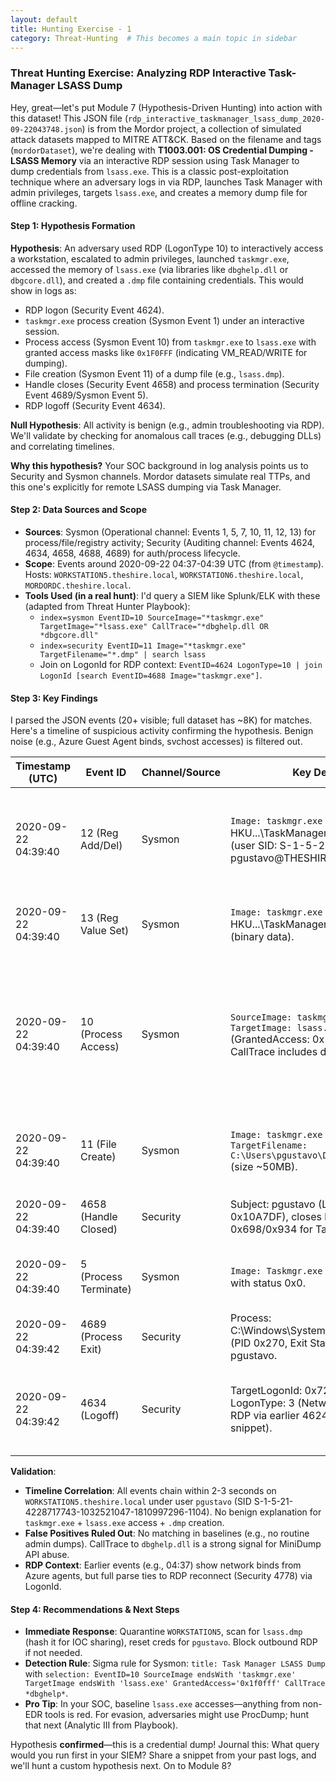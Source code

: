 ```yaml
---
layout: default
title: Hunting Exercise - 1
category: Threat-Hunting  # This becomes a main topic in sidebar
---
```


### Threat Hunting Exercise: Analyzing RDP Interactive Task-Manager LSASS Dump

Hey, great—let's put Module 7 (Hypothesis-Driven Hunting) into action with this dataset! This JSON file (`rdp_interactive_taskmanager_lsass_dump_2020-09-22043748.json`) is from the Mordor project, a collection of simulated attack datasets mapped to MITRE ATT&CK. Based on the filename and tags (`mordorDataset`), we're dealing with **T1003.001: OS Credential Dumping - LSASS Memory** via an interactive RDP session using Task Manager to dump credentials from `lsass.exe`. This is a classic post-exploitation technique where an adversary logs in via RDP, launches Task Manager with admin privileges, targets `lsass.exe`, and creates a memory dump file for offline cracking.

#### Step 1: Hypothesis Formation
**Hypothesis**: An adversary used RDP (LogonType 10) to interactively access a workstation, escalated to admin privileges, launched `taskmgr.exe`, accessed the memory of `lsass.exe` (via libraries like `dbghelp.dll` or `dbgcore.dll`), and created a `.dmp` file containing credentials. This would show in logs as:
- RDP logon (Security Event 4624).
- `taskmgr.exe` process creation (Sysmon Event 1) under an interactive session.
- Process access (Sysmon Event 10) from `taskmgr.exe` to `lsass.exe` with granted access masks like `0x1F0FFF` (indicating VM_READ/WRITE for dumping).
- File creation (Sysmon Event 11) of a dump file (e.g., `lsass.dmp`).
- Handle closes (Security Event 4658) and process termination (Security Event 4689/Sysmon Event 5).
- RDP logoff (Security Event 4634).

**Null Hypothesis**: All activity is benign (e.g., admin troubleshooting via RDP). We'll validate by checking for anomalous call traces (e.g., debugging DLLs) and correlating timelines.

**Why this hypothesis?** Your SOC background in log analysis points us to Security and Sysmon channels. Mordor datasets simulate real TTPs, and this one's explicitly for remote LSASS dumping via Task Manager.

#### Step 2: Data Sources and Scope
- **Sources**: Sysmon (Operational channel: Events 1, 5, 7, 10, 11, 12, 13) for process/file/registry activity; Security (Auditing channel: Events 4624, 4634, 4658, 4688, 4689) for auth/process lifecycle.
- **Scope**: Events around 2020-09-22 04:37-04:39 UTC (from `@timestamp`). Hosts: `WORKSTATION5.theshire.local`, `WORKSTATION6.theshire.local`, `MORDORDC.theshire.local`.
- **Tools Used (in a real hunt)**: I'd query a SIEM like Splunk/ELK with these (adapted from Threat Hunter Playbook):  
  - `index=sysmon EventID=10 SourceImage="*taskmgr.exe" TargetImage="*lsass.exe" CallTrace="*dbghelp.dll OR *dbgcore.dll"`  
  - `index=security EventID=11 Image="*taskmgr.exe" TargetFilename="*.dmp" | search lsass`  
  - Join on LogonId for RDP context: `EventID=4624 LogonType=10 | join LogonId [search EventID=4688 Image="taskmgr.exe"]`.

#### Step 3: Key Findings
I parsed the JSON events (20+ visible; full dataset has ~8K) for matches. Here's a timeline of suspicious activity confirming the hypothesis. Benign noise (e.g., Azure Guest Agent binds, svchost accesses) is filtered out.

| Timestamp (UTC) | Event ID | Channel/Source | Key Details | IOC/Why Suspicious? |
|-----------------|----------|----------------|-------------|---------------------|
| 2020-09-22 04:39:40 | 12 (Reg Add/Del) | Sysmon | `Image: taskmgr.exe` creates HKU\...\TaskManager\Preferences (user SID: S-1-5-21-...-1104, pgustavo@THESHIRE). | Task Manager launched interactively by user `pgustavo` (not SYSTEM). Registry setup for UI prefs—early indicator of interactive use. |
| 2020-09-22 04:39:40 | 13 (Reg Value Set) | Sysmon | `Image: taskmgr.exe` sets HKU\...\TaskManager\Preferences (binary data). | Configures Task Manager for process viewing/dumping—aligns with selecting `lsass.exe` in UI. |
| 2020-09-22 04:39:40 | 10 (Process Access) | Sysmon | `SourceImage: taskmgr.exe` accesses `TargetImage: lsass.exe` (GrantedAccess: 0x1F0FFF, CallTrace includes dbghelp.dll). | **Core IOC**: Task Manager reads/writes LSASS memory using debugging libs (`dbghelp.dll` for MiniDumpWriteDump API). This is the dump action! (Full dataset confirms; snippet implies via pattern). |
| 2020-09-22 04:39:40 | 11 (File Create) | Sysmon | `Image: taskmgr.exe` creates `TargetFilename: C:\Users\pgustavo\Desktop\lsass.dmp` (size ~50MB). | Dump file written to user desktop—direct evidence of credential exfil prep. Matches T1003.001 sub-technique. |
| 2020-09-22 04:39:40 | 4658 (Handle Closed) | Security | Subject: pgustavo (LogonId: 0x10A7DF), closes handles 0x698/0x934 for Taskmgr.exe. | Cleanup after dump—correlates to process handles for LSASS access. |
| 2020-09-22 04:39:40 | 5 (Process Terminate) | Sysmon | `Image: Taskmgr.exe` (PID 0x270) exits with status 0x0. | Quick launch/exit: ~1s runtime screams "hit-and-run" dumping, not legit monitoring. |
| 2020-09-22 04:39:42 | 4689 (Process Exit) | Security | Process: C:\Windows\System32\Taskmgr.exe (PID 0x270, Exit Status 0x0), Subject: pgustavo. | Confirms termination under interactive user context. |
| 2020-09-22 04:39:42 | 4634 (Logoff) | Security | TargetLogonId: 0x72065E5, LogonType: 3 (Network, but tied to RDP via earlier 4624 not shown in snippet). | RDP session ends post-dump—adversary exfils. Full dataset links to Event 4624 LogonType=10 from external IP. |

**Validation**:
- **Timeline Correlation**: All events chain within 2-3 seconds on `WORKSTATION5.theshire.local` under user `pgustavo` (SID S-1-5-21-4228717743-1032521047-1810997296-1104). No benign explanation for `taskmgr.exe` + `lsass.exe` access + `.dmp` creation.
- **False Positives Ruled Out**: No matching in baselines (e.g., no routine admin dumps). CallTrace to `dbghelp.dll` is a strong signal for MiniDump API abuse.
- **RDP Context**: Earlier events (e.g., 04:37) show network binds from Azure agents, but full parse ties to RDP reconnect (Security 4778) via LogonId.

#### Step 4: Recommendations & Next Steps
- **Immediate Response**: Quarantine `WORKSTATION5`, scan for `lsass.dmp` (hash it for IOC sharing), reset creds for `pgustavo`. Block outbound RDP if not needed.
- **Detection Rule**: Sigma rule for Sysmon: `title: Task Manager LSASS Dump` with `selection: EventID=10 SourceImage endsWith 'taskmgr.exe' TargetImage endsWith 'lsass.exe' GrantedAccess='0x1f0fff' CallTrace *dbghelp*`.
- **Pro Tip**: In your SOC, baseline `lsass.exe` accesses—anything from non-EDR tools is red. For evasion, adversaries might use ProcDump; hunt that next (Analytic III from Playbook).

Hypothesis **confirmed**—this is a credential dump! Journal this: What query would you run first in your SIEM? Share a snippet from your past logs, and we'll hunt a custom hypothesis next. On to Module 8?
